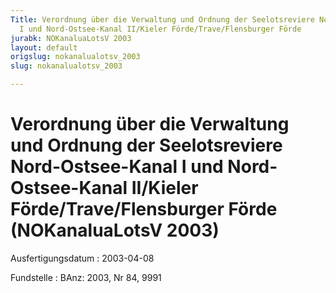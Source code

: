 ```yaml
---
Title: Verordnung über die Verwaltung und Ordnung der Seelotsreviere Nord-Ostsee-Kanal
  I und Nord-Ostsee-Kanal II/Kieler Förde/Trave/Flensburger Förde
jurabk: NOKanaluaLotsV 2003
layout: default
origslug: nokanalualotsv_2003
slug: nokanalualotsv_2003

---
```


# Verordnung über die Verwaltung und Ordnung der Seelotsreviere Nord-Ostsee-Kanal I und Nord-Ostsee-Kanal II/Kieler Förde/Trave/Flensburger Förde (NOKanaluaLotsV 2003)

Ausfertigungsdatum
:   2003-04-08

Fundstelle
:   BAnz: 2003, Nr 84, 9991

